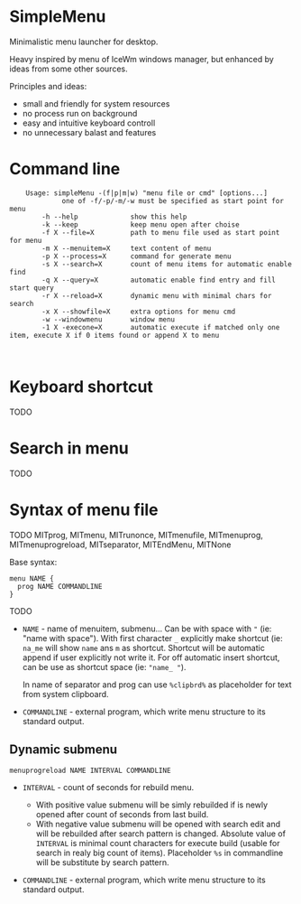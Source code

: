 # SimpleMenu

Minimalistic menu launcher for desktop. 

Heavy inspired by menu of IceWm windows manager, but enhanced by ideas from some other sources.

Principles and ideas:
  - small and friendly for system resources
  - no process run on background
  - easy and intuitive keyboard controll
  - no unnecessary balast and features

# Command line

```
    Usage: simpleMenu -(f|p|m|w) "menu file or cmd" [options...]
             one of -f/-p/-m/-w must be specified as start point for menu
        -h --help             show this help
        -k --keep             keep menu open after choise
        -f X --file=X         path to menu file used as start point for menu
        -m X --menuitem=X     text content of menu
        -p X --process=X      command for generate menu
        -s X --search=X       count of menu items for automatic enable find
        -q X --query=X        automatic enable find entry and fill start query
        -r X --reload=X       dynamic menu with minimal chars for search
        -x X --showfile=X     extra options for menu cmd
        -w --windowmenu       window menu
        -1 X -execone=X       automatic execute if matched only one item, execute X if 0 items found or append X to menu

        
```

# Keyboard shortcut

TODO

# Search in menu

TODO

# Syntax of menu file

TODO MITprog, MITmenu, MITrunonce, MITmenufile, MITmenuprog, MITmenuprogreload, MITseparator, MITEndMenu, MITNone

Base syntax:
```
menu NAME {
  prog NAME COMMANDLINE
}
```

TODO

- `NAME` - name of menuitem, submenu... Can be with space with `"` 
  (ie: "name with space"). With first character `_` explicitly make shortcut (ie: `na_me`
  will show `name` ans `m` as shortcut. Shortcut will be automatic append if
  user explicitly not write it. For off automatic insert shortcut, can be use
  as shortcut space (ie: `"name_ "`). 
  
  In name of separator and prog can use `%clipbrd%` as placeholder for text
  from system clipboard.
  
- `COMMANDLINE` - external program, which write menu structure to its standard output.
  
## Dynamic submenu

```
menuprogreload NAME INTERVAL COMMANDLINE
```

- `INTERVAL` - count of seconds for rebuild menu. 
  - With positive value submenu will be simly rebuilded if is newly opened
    after count of seconds from last build.
  - With negative value submenu will be opened with search edit and will be
    rebuilded after search pattern is changed. Absolute value of `INTERVAL` is
    minimal count characters for execute build (usable for search in realy big
    count of items). Placeholder `%s` in commandline will be substitute by
    search pattern.
    
- `COMMANDLINE` - external program, which write menu structure to its standard output.
